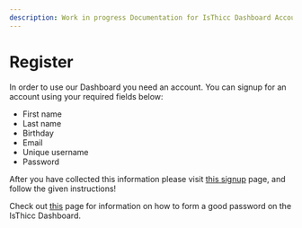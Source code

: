 ```yaml
---
description: Work in progress Documentation for IsThicc Dashboard Accounts.
---
```


# Register

In order to use our Dashboard you need an account. You can signup for an account using your
required fields below:

- First name
- Last name
- Birthday
- Email
- Unique username
- Password

After you have collected this information please visit [this signup](https://isthicc.dev/signup) page,
and follow the given instructions!

Check out [this](https://docs.isthicc.dev/dashboard/accounts/password) page for information on how
to form a good password on the IsThicc Dashboard. 
